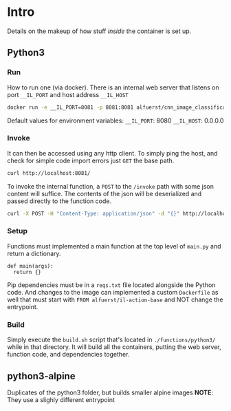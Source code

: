 # Intro

Details on the makeup of how stuff _inside_ the container is set up.

## Python3

### Run

How to run one (via docker).
There is an internal web server that listens on port `__IL_PORT` and host address `__IL_HOST` 

```bash
docker run -e __IL_PORT=8081 -p 8081:8081 alfuerst/cnn_image_classification-iluvatar-action
```

Default values for environment variables:
`__IL_PORT`: 8080
`__IL_HOST`: 0.0.0.0

### Invoke

It can then be accessed using any http client.
To simply ping the host, and check for simple code import errors just `GET` the base path.

```bash
curl http://localhost:8081/
```

To invoke the internal function, a `POST` to the `/invoke` path with some json content will suffice. The contents of the json will be deserialized and passed directly to the function code.

```bash
curl -X POST -H "Content-Type: application/json" -d "{}" http://localhost:8081/invoke
```


### Setup

Functions must implemented a main function at the top level of `main.py` and return a dictionary.

```
def main(args):
  return {}
```

Pip dependencies must be in a `reqs.txt` file located alongside the Python code.
And changes to the image can implemented a custom `Dockerfile` as well that must start with `FROM alfuerst/il-action-base` and NOT change the entrypoint.

### Build

Simply execute the `build.sh` script that's located in `./functions/python3/` while in that directory.
It will build all the containers, putting the web server, function code, and dependencies together.

## python3-alpine

Duplicates of the python3 folder, but builds smaller alpine images
**NOTE**: They use a slighly different entrypoint
